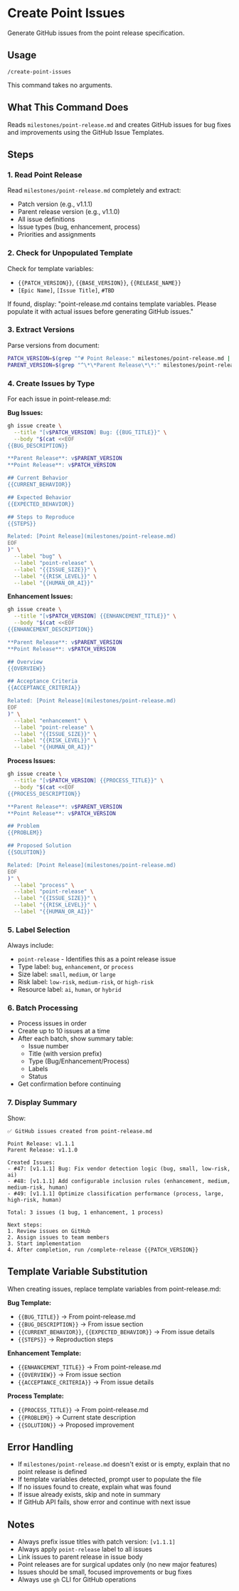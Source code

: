 # Create Point Issues

Generate GitHub issues from the point release specification.

## Usage

```
/create-point-issues
```

This command takes no arguments.

## What This Command Does

Reads `milestones/point-release.md` and creates GitHub issues for bug fixes and improvements using the GitHub Issue Templates.

## Steps

### 1. Read Point Release

Read `milestones/point-release.md` completely and extract:
- Patch version (e.g., v1.1.1)
- Parent release version (e.g., v1.1.0)
- All issue definitions
- Issue types (bug, enhancement, process)
- Priorities and assignments

### 2. Check for Unpopulated Template

Check for template variables:
- `{{PATCH_VERSION}}`, `{{BASE_VERSION}}`, `{{RELEASE_NAME}}`
- `[Epic Name]`, `[Issue Title]`, `#TBD`

If found, display: "point-release.md contains template variables. Please populate it with actual issues before generating GitHub issues."

### 3. Extract Versions

Parse versions from document:
```bash
PATCH_VERSION=$(grep "^# Point Release:" milestones/point-release.md | sed 's/.*v\([0-9.]*\).*/\1/')
PARENT_VERSION=$(grep "^\*\*Parent Release\*\*:" milestones/point-release.md | sed 's/.*v\([0-9.]*\).*/\1/')
```

### 4. Create Issues by Type

For each issue in point-release.md:

**Bug Issues:**
```bash
gh issue create \
  --title "[v$PATCH_VERSION] Bug: {{BUG_TITLE}}" \
  --body "$(cat <<EOF
{{BUG_DESCRIPTION}}

**Parent Release**: v$PARENT_VERSION
**Point Release**: v$PATCH_VERSION

## Current Behavior
{{CURRENT_BEHAVIOR}}

## Expected Behavior
{{EXPECTED_BEHAVIOR}}

## Steps to Reproduce
{{STEPS}}

Related: [Point Release](milestones/point-release.md)
EOF
)" \
  --label "bug" \
  --label "point-release" \
  --label "{{ISSUE_SIZE}}" \
  --label "{{RISK_LEVEL}}" \
  --label "{{HUMAN_OR_AI}}"
```

**Enhancement Issues:**
```bash
gh issue create \
  --title "[v$PATCH_VERSION] {{ENHANCEMENT_TITLE}}" \
  --body "$(cat <<EOF
{{ENHANCEMENT_DESCRIPTION}}

**Parent Release**: v$PARENT_VERSION
**Point Release**: v$PATCH_VERSION

## Overview
{{OVERVIEW}}

## Acceptance Criteria
{{ACCEPTANCE_CRITERIA}}

Related: [Point Release](milestones/point-release.md)
EOF
)" \
  --label "enhancement" \
  --label "point-release" \
  --label "{{ISSUE_SIZE}}" \
  --label "{{RISK_LEVEL}}" \
  --label "{{HUMAN_OR_AI}}"
```

**Process Issues:**
```bash
gh issue create \
  --title "[v$PATCH_VERSION] {{PROCESS_TITLE}}" \
  --body "$(cat <<EOF
{{PROCESS_DESCRIPTION}}

**Parent Release**: v$PARENT_VERSION
**Point Release**: v$PATCH_VERSION

## Problem
{{PROBLEM}}

## Proposed Solution
{{SOLUTION}}

Related: [Point Release](milestones/point-release.md)
EOF
)" \
  --label "process" \
  --label "point-release" \
  --label "{{ISSUE_SIZE}}" \
  --label "{{RISK_LEVEL}}" \
  --label "{{HUMAN_OR_AI}}"
```

### 5. Label Selection

Always include:
- `point-release` - Identifies this as a point release issue
- Type label: `bug`, `enhancement`, or `process`
- Size label: `small`, `medium`, or `large`
- Risk label: `low-risk`, `medium-risk`, or `high-risk`
- Resource label: `ai`, `human`, or `hybrid`

### 6. Batch Processing

- Process issues in order
- Create up to 10 issues at a time
- After each batch, show summary table:
  - Issue number
  - Title (with version prefix)
  - Type (Bug/Enhancement/Process)
  - Labels
  - Status
- Get confirmation before continuing

### 7. Display Summary

Show:
```
✅ GitHub issues created from point-release.md

Point Release: v1.1.1
Parent Release: v1.1.0

Created Issues:
- #47: [v1.1.1] Bug: Fix vendor detection logic (bug, small, low-risk, ai)
- #48: [v1.1.1] Add configurable inclusion rules (enhancement, medium, medium-risk, human)
- #49: [v1.1.1] Optimize classification performance (process, large, high-risk, human)

Total: 3 issues (1 bug, 1 enhancement, 1 process)

Next steps:
1. Review issues on GitHub
2. Assign issues to team members
3. Start implementation
4. After completion, run /complete-release {{PATCH_VERSION}}
```

## Template Variable Substitution

When creating issues, replace template variables from point-release.md:

**Bug Template:**
- `{{BUG_TITLE}}` → From point-release.md
- `{{BUG_DESCRIPTION}}` → From issue section
- `{{CURRENT_BEHAVIOR}}`, `{{EXPECTED_BEHAVIOR}}` → From issue details
- `{{STEPS}}` → Reproduction steps

**Enhancement Template:**
- `{{ENHANCEMENT_TITLE}}` → From point-release.md
- `{{OVERVIEW}}` → From issue section
- `{{ACCEPTANCE_CRITERIA}}` → From issue details

**Process Template:**
- `{{PROCESS_TITLE}}` → From point-release.md
- `{{PROBLEM}}` → Current state description
- `{{SOLUTION}}` → Proposed improvement

## Error Handling

- If `milestones/point-release.md` doesn't exist or is empty, explain that no point release is defined
- If template variables detected, prompt user to populate the file
- If no issues found to create, explain what was found
- If issue already exists, skip and note in summary
- If GitHub API fails, show error and continue with next issue

## Notes

- Always prefix issue titles with patch version: `[v1.1.1]`
- Always apply `point-release` label to all issues
- Link issues to parent release in issue body
- Point releases are for surgical updates only (no new major features)
- Issues should be small, focused improvements or bug fixes
- Always use `gh` CLI for GitHub operations
